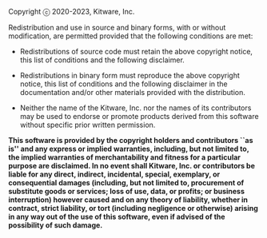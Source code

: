 Copyright ⓒ  2020-2023, Kitware, Inc.

Redistribution and use in source and binary forms, with or without
modification, are permitted provided that the following conditions
are met:

- Redistributions of source code must retain the above copyright
notice, this list of conditions and the following disclaimer.

- Redistributions in binary form must reproduce the above copyright
notice, this list of conditions and the following disclaimer in the
documentation and/or other materials provided with the distribution.

- Neither the name of the Kitware, Inc. nor the names of its
contributors may be used to endorse or promote products derived from
this software without specific prior written permission.

**This software is provided by the copyright holders and contributors
``as is'' and any express or implied warranties, including, but not
limited to, the implied warranties of merchantability and fitness for
a particular purpose are disclaimed. In no event shall Kitware, Inc.
or contributors be liable for any direct, indirect, incidental,
special, exemplary, or consequential damages (including, but not
limited to, procurement of substitute goods or services; loss of use,
data, or profits; or business interruption) however caused and on any
theory of liability, whether in contract, strict liability, or tort
(including negligence or otherwise) arising in any way out of the use
of this software, even if advised of the possibility of such damage.**
